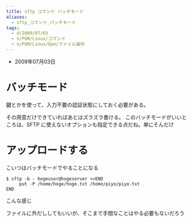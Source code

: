 ```yaml
---
title: sftp コマンド バッチモード
aliases:
  - sftp_コマンド_バッチモード
tags:
  - d/2009/07/03
  - n/PGM/Linux/コマンド
  - n/PGM/Linux/Ope/ファイル操作
---
```



- 2009年07月03日


バッチモード
================================================================================
鍵とかを使って、入力不要の認証状態にしておく必要がある。

その用意だけできていればあとはズラズラ書ける。
このバッチモードがいいところは、SFTP に使えないオプションも指定できる点だね。単にそんだけ


アップロードする
================================================================================
こいつはバッチモードでやることになる

```console
$ sftp -b - hogeuser@hogeserver <<END
     put -P /home/hoge/hoge.txt /home/piyo/piyo.txt
END
```

こんな感じ

ファイルに外だししてもいいが、そこまで手間なことはやる必要もないだろう
